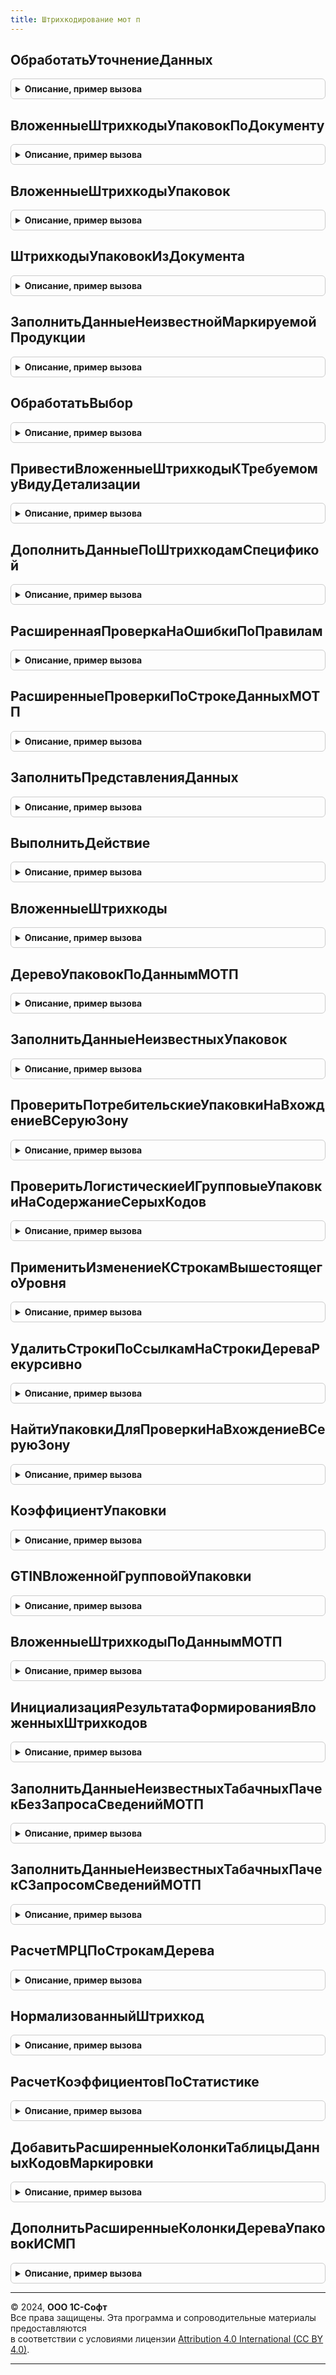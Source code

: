 ```yaml
---
title: Штрихкодирование мот п
---
```



## ОбработатьУточнениеДанных
<details style="margin: 1em 0; padding: 0.5em; border: 1px solid #ccc; border-radius: 6px;">

<summary style="font-weight: bold; cursor: pointer;">Описание, пример вызова</summary>

```bsl

// Заполняет поля данных штрихкода, используемые подсистемой МОТП, после уточнения данных:
//  * Выбор вида и типа упаковки (пачка/блок), если ранее он не распознан, по коэффициенту вложенности (количеству пачек)
//  * По виду упаковки и коэффициенту указание количества пачек и блоков.
//
// Параметры:
//  ДанныеШтрихкода - Структура - текущие данные штрихкода
//  ДанныеВыбора    - Структура - данные уточнения номенклатуры
//  ПараметрыСканирования - (См. ШтрихкодированиеОбщегоНазначенияИСКлиент.ПараметрыСканирования).
//  РезультатОбработки    - Структура - Результат обработки штрихкода.
Процедура ОбработатьУточнениеДанных(ДанныеШтрихкода, ДанныеВыбора, ПараметрыСканирования, РезультатОбработки) Экспорт
```

Пример вызова
```bsl
ШтрихкодированиеМОТП.ОбработатьУточнениеДанных(ДанныеШтрихкода, ДанныеВыбора, ПараметрыСканирования, РезультатОбработки) 
```
</details>

## ВложенныеШтрихкодыУпаковокПоДокументу
<details style="margin: 1em 0; padding: 0.5em; border: 1px solid #ccc; border-radius: 6px;">

<summary style="font-weight: bold; cursor: pointer;">Описание, пример вызова</summary>

```bsl

// Формирует структуру вложенных штрихкодов по ссылке на документ.
//
// Параметры:
//  ДокументСсылка - ДокументСсылка - Ссылка на документ.
//  Детализация - ПеречислениеСсылка.ДетализацияСтруктурыХраненияИС - Детализация, с которой
//                           требуется сформировать вложенные штрихкоды.
//  ПараметрыСканирования - (См. ШтрихкодированиеОбщегоНазначенияИСКлиент.ПараметрыСканирования).
//  СортироватьДанные - Булево - Необходимость сортировки данных дерева.
// Возвращаемое значение:
//  (См. ИнициализацияВложенныхШтрихкодов).
Функция ВложенныеШтрихкодыУпаковокПоДокументу(ДокументСсылка, ПараметрыСканирования, СортироватьДанные = Ложь) Экспорт
```

Пример вызова
```bsl
Результат = ШтрихкодированиеМОТП.ВложенныеШтрихкодыУпаковокПоДокументу(ДокументСсылка, ПараметрыСканирования, СортироватьДанные);
```
</details>

## ВложенныеШтрихкодыУпаковок
<details style="margin: 1em 0; padding: 0.5em; border: 1px solid #ccc; border-radius: 6px;">

<summary style="font-weight: bold; cursor: pointer;">Описание, пример вызова</summary>

```bsl

// Формирует структуру вложенных штрихкодов по ссылке на документ.
//
// Параметры:
//  ШтрихкодыУпаковок - Массив из Структура - Описание:
// * ШтрихкодУпаковки - СправочникСсылка.ШтрихкодыУпаковокТоваров - Ссылка на элемент справочника.
// * Штрихкод - Строка - Код маркировки.
//  Детализация - ПеречислениеСсылка.ДетализацияСтруктурыХраненияИС - Детализация, с которой
//                           требуется сформировать вложенные штрихкоды.
//  ПараметрыСканирования - (См. ШтрихкодированиеОбщегоНазначенияИСКлиент.ПараметрыСканирования).
//  СортироватьДанные - Булево - Необходимость сортировки данных дерева.
// Возвращаемое значение:
//  (См. ИнициализацияВложенныхШтрихкодов).
Функция ВложенныеШтрихкодыУпаковок(ШтрихкодыУпаковок, ПараметрыСканирования, СортироватьДанные = Ложь) Экспорт
```

Пример вызова
```bsl
Результат = ШтрихкодированиеМОТП.ВложенныеШтрихкодыУпаковок(ШтрихкодыУпаковок, ПараметрыСканирования, СортироватьДанные);
```
</details>

## ШтрихкодыУпаковокИзДокумента
<details style="margin: 1em 0; padding: 0.5em; border: 1px solid #ccc; border-radius: 6px;">

<summary style="font-weight: bold; cursor: pointer;">Описание, пример вызова</summary>

```bsl

Функция ШтрихкодыУпаковокИзДокумента(Знач ДокументСсылка, Знач ПараметрыСканирования) Экспорт
```

Пример вызова
```bsl
Результат = ШтрихкодированиеМОТП.ШтрихкодыУпаковокИзДокумента(ДокументСсылка, ПараметрыСканирования) 
```
</details>

## ЗаполнитьДанныеНеизвестнойМаркируемойПродукции
<details style="margin: 1em 0; padding: 0.5em; border: 1px solid #ccc; border-radius: 6px;">

<summary style="font-weight: bold; cursor: pointer;">Описание, пример вызова</summary>

```bsl

// Формирует данные по неизвестным кодам табачных пачек и заполняет данные по штрихкодам.
//
// Параметры:
//  ДанныеПоШтрихкодам - (См. ШтрихкодированиеОбщегоНазначенияИС.ИнициализацияДанныхПоШтрихкодам).
//  ПараметрыСканирования - (См. ШтрихкодированиеОбщегоНазначенияИСКлиент.ПараметрыСканирования).
Процедура ЗаполнитьДанныеНеизвестнойМаркируемойПродукции(ДанныеПоШтрихкодам, ПараметрыСканирования) Экспорт
```

Пример вызова
```bsl
ШтрихкодированиеМОТП.ЗаполнитьДанныеНеизвестнойМаркируемойПродукции(ДанныеПоШтрихкодам, ПараметрыСканирования) 
```
</details>

## ОбработатьВыбор
<details style="margin: 1em 0; padding: 0.5em; border: 1px solid #ccc; border-radius: 6px;">

<summary style="font-weight: bold; cursor: pointer;">Описание, пример вызова</summary>

```bsl

// Выполняет обработку выбора пользователем уточняющей информации.
//
// Параметры:
//  Форма - ФормаКлиентскогоПриложения - Форма, для которой требуется обработка штрихкодов.
//  ИмяЭлементаВыбора - Строка - Идентификатор операции.
//  РезультатВыбора - Структура - Результат выбора данных пользователем.
//  РезультатОбработкиШтрихкода - (См. ШтрихкодированиеОбщегоНазначенияИС.ИнициализироватьРезультатОбработкиШтрихкода).
//  КэшированныеЗначения - Структура - закэшированные данные формы.
// Возвращаемое значение:
//  (См. ШтрихкодированиеОбщегоНазначенияИС.ИнициализироватьРезультатОбработкиШтрихкода).
Функция ОбработатьВыбор(Форма, ИмяЭлементаВыбора, РезультатВыбора, РезультатОбработкиШтрихкода, КэшированныеЗначения) Экспорт
```

Пример вызова
```bsl
Результат = ШтрихкодированиеМОТП.ОбработатьВыбор(Форма, ИмяЭлементаВыбора, РезультатВыбора, РезультатОбработкиШтрихкода, КэшированныеЗначения) 
```
</details>

## ПривестиВложенныеШтрихкодыКТребуемомуВидуДетализации
<details style="margin: 1em 0; padding: 0.5em; border: 1px solid #ccc; border-radius: 6px;">

<summary style="font-weight: bold; cursor: pointer;">Описание, пример вызова</summary>

```bsl

// Приводит дерево упаковок и таблицу маркированные товары к детализации, которая указана в параметрах сканирования.
//
// Параметры:
//  ВложенныеШтрихкоды - Структура - Включает в себя таблицу значений "Маркированные товары" и "Дерево упаковок".
//  ПараметрыСканирования - См. ШтрихкодированиеОбщегоНазначенияИСКлиент.ПараметрыСканирования.
//  ДанныеКодовМаркировки - Неопределено, ТаблицаЗначений - связанные данные кодов маркировки.
Процедура ПривестиВложенныеШтрихкодыКТребуемомуВидуДетализации(ВложенныеШтрихкоды, ПараметрыСканирования, ДанныеКодовМаркировки = Неопределено) Экспорт
```

Пример вызова
```bsl
ШтрихкодированиеМОТП.ПривестиВложенныеШтрихкодыКТребуемомуВидуДетализации(ВложенныеШтрихкоды, ПараметрыСканирования, ДанныеКодовМаркировки);
```
</details>

## ДополнитьДанныеПоШтрихкодамСпецификой
<details style="margin: 1em 0; padding: 0.5em; border: 1px solid #ccc; border-radius: 6px;">

<summary style="font-weight: bold; cursor: pointer;">Описание, пример вызова</summary>

```bsl

// Дополнение полученных данных штрихкодов данными, которые актуальны для табачной продукции.
//
// Параметры:
//  ДанныеПоШтрихкодам    - (См. ШтрихкодированиеОбщегоНазначенияИС.ИнициализацияДанныхПоШтрихкодам).
//  ПараметрыСканирования - (См. ШтрихкодированиеОбщегоНазначенияИСКлиент.ПараметрыСканирования).
//  ПараметрыДополнения   - Неопределено - Поддержка обратной совместимости.
//                        - см. ШтрихкодированиеОбщегоНазначенияИС.ПараметрыДополненияВложенныхШтрихкодовУпаковок.
Процедура ДополнитьДанныеПоШтрихкодамСпецификой(ДанныеПоШтрихкодам, ПараметрыСканирования, ПараметрыДополнения = Неопределено) Экспорт
```

Пример вызова
```bsl
ШтрихкодированиеМОТП.ДополнитьДанныеПоШтрихкодамСпецификой(ДанныеПоШтрихкодам, ПараметрыСканирования, ПараметрыДополнения);
```
</details>

## РасширеннаяПроверкаНаОшибкиПоПравилам
<details style="margin: 1em 0; padding: 0.5em; border: 1px solid #ccc; border-radius: 6px;">

<summary style="font-weight: bold; cursor: pointer;">Описание, пример вызова</summary>

```bsl

Процедура РасширеннаяПроверкаНаОшибкиПоПравилам(ДанныеПоШтрихкодам, ПравилаПроверкиНаОшибки, ПараметрыСканирования, ЕстьОшибки) Экспорт
```

Пример вызова
```bsl
ШтрихкодированиеМОТП.РасширеннаяПроверкаНаОшибкиПоПравилам(ДанныеПоШтрихкодам, ПравилаПроверкиНаОшибки, ПараметрыСканирования, ЕстьОшибки) 
```
</details>

## РасширенныеПроверкиПоСтрокеДанныхМОТП
<details style="margin: 1em 0; padding: 0.5em; border: 1px solid #ccc; border-radius: 6px;">

<summary style="font-weight: bold; cursor: pointer;">Описание, пример вызова</summary>

```bsl

Процедура РасширенныеПроверкиПоСтрокеДанныхМОТП(СтрокаДанных, ПравилаПроверкиНаОшибки, ПараметрыСканирования, ЕстьОшибки) Экспорт
```

Пример вызова
```bsl
ШтрихкодированиеМОТП.РасширенныеПроверкиПоСтрокеДанныхМОТП(СтрокаДанных, ПравилаПроверкиНаОшибки, ПараметрыСканирования, ЕстьОшибки) 
```
</details>

## ЗаполнитьПредставленияДанных
<details style="margin: 1em 0; padding: 0.5em; border: 1px solid #ccc; border-radius: 6px;">

<summary style="font-weight: bold; cursor: pointer;">Описание, пример вызова</summary>

```bsl

// Заполняет представления статусов, владельцев и прочую дополнительную информацию
//
// Параметры:
//  ДанныеПоШтрихкодам - (См. ШтрихкодированиеОбщегоНазначенияИС.ИнициализацияДанныхПоШтрихкодам).
//  ПараметрыСканирования - (См. ШтрихкодированиеОбщегоНазначенияИСКлиент.ПараметрыСканирования).
Процедура ЗаполнитьПредставленияДанных(ДанныеПоШтрихкодам, ПараметрыСканирования) Экспорт
```

Пример вызова
```bsl
ШтрихкодированиеМОТП.ЗаполнитьПредставленияДанных(ДанныеПоШтрихкодам, ПараметрыСканирования) 
```
</details>

## ВыполнитьДействие
<details style="margin: 1em 0; padding: 0.5em; border: 1px solid #ccc; border-radius: 6px;">

<summary style="font-weight: bold; cursor: pointer;">Описание, пример вызова</summary>

```bsl

// Реализует обработку действий пользователя. Возвращает результат обработки.
//
// Параметры:
//  Форма - ФормаКлиентскогоПриложения - Форма
//  Действие - Строка - Идентификатор действия.
//  Параметры - (См. ШтрихкодированиеОбщегоНазначенияИС.ИнициализироватьПараметрыОбработкиВыбора).
// Возвращаемое значение:
//  (См. ШтрихкодированиеОбщегоНазначенияИС.ИнициализироватьРезультатОбработкиШтрихкода).
Функция ВыполнитьДействие(Форма, Действие, Параметры) Экспорт
```

Пример вызова
```bsl
Результат = ШтрихкодированиеМОТП.ВыполнитьДействие(Форма, Действие, Параметры) 
```
</details>

## ВложенныеШтрихкоды
<details style="margin: 1em 0; padding: 0.5em; border: 1px solid #ccc; border-radius: 6px;">

<summary style="font-weight: bold; cursor: pointer;">Описание, пример вызова</summary>

```bsl

// Возвращает структуру "ВложенныеШтрихкоды" по коллекции кодов марок. Для марок табачных пачек так же формируется дерево
// упаковок. Неизвестные марки будут созданы в базе.
//
// Параметры:
//  ДанныеШтрихкодовСписок - Массив из Структура:
//   * Штрихкод - Строка - Штрихкод
//   * Количество - Число - Количество
//  ПараметрыСканирования - См. ШтрихкодированиеОбщегоНазначенияИСКлиент.ПараметрыСканирования
//  ДляУпаковокТребоватьПодключениеМОТП - Булево - Требовать подключение МОТП для упаковок, если ранее не было проверено
//                                                 наличие данных для построения структуры без обращения к сервису.
//  СортироватьДанные - Булево - Необходимость сортировки данных дерева
// Возвращаемое значение:
//  См. ИнициализацияРезультатаФормированияВложенныхШтрихкодов
Функция ВложенныеШтрихкоды(ДанныеШтрихкодовСписок, ПараметрыСканирования, ДляУпаковокТребоватьПодключениеМОТП = Истина, СортироватьДанные = Ложь) Экспорт
```

Пример вызова
```bsl
Результат = ШтрихкодированиеМОТП.ВложенныеШтрихкоды(ДанныеШтрихкодовСписок, ПараметрыСканирования, ДляУпаковокТребоватьПодключениеМОТП, СортироватьДанные);
```
</details>

## ДеревоУпаковокПоДаннымМОТП
<details style="margin: 1em 0; padding: 0.5em; border: 1px solid #ccc; border-radius: 6px;">

<summary style="font-weight: bold; cursor: pointer;">Описание, пример вызова</summary>

```bsl

// Выполняет запрос в МОТП, на основании которого формирует "ВложенныеШтрихкоды".
//
// Параметры:
//  МассивСтрокТаблицы - Массив из См. ШтрихкодированиеОбщегоНазначенияИС.ИнициализацияТаблицыДанныхКодовМаркировки.
//  ПараметрыСканирования - (См. ШтрихкодированиеОбщегоНазначенияИСКлиент.ПараметрыСканирования).
//  ТребуемаяДетализация - ПеречислениеСсылка.ДетализацияСтруктурыХраненияИС - Требуемая детализация
// Возвращаемое значение:
//  Структура - Описание:
// * ТекстОшибки - Строка - Текст ошибки получения данных из МОТП.
// * ЕстьОшибки - Булево - Истина, если возникла ошибка при попытке получения данных из МОТП.
// * ВложенныеШтрихкоды - Неопределено, Структура - Включает в себя дерево упаковок и маркированные товары.
Функция ДеревоУпаковокПоДаннымМОТП(МассивСтрокТаблицы, ПараметрыСканирования, ТребуемаяДетализация = Неопределено) Экспорт
```

Пример вызова
```bsl
Результат = ШтрихкодированиеМОТП.ДеревоУпаковокПоДаннымМОТП(МассивСтрокТаблицы, ПараметрыСканирования, ТребуемаяДетализация);
```
</details>

## ЗаполнитьДанныеНеизвестныхУпаковок
<details style="margin: 1em 0; padding: 0.5em; border: 1px solid #ccc; border-radius: 6px;">

<summary style="font-weight: bold; cursor: pointer;">Описание, пример вызова</summary>

```bsl

// Получает данные из государтсвенных информационных систем и заполняет данные для упаковок, о которых нет никакой
// информации в справочнике Штрихкоды упаковок.
//
// Параметры:
//  ДанныеПоШтрихкодам - (См. ШтрихкодированиеОбщегоНазначенияИС.ИнициализацияДанныхПоШтрихкодам).
//  ПараметрыСканирования - (См. ШтрихкодированиеОбщегоНазначенияИСКлиент.ПараметрыСканирования).
Процедура ЗаполнитьДанныеНеизвестныхУпаковок(ДанныеПоШтрихкодам, ПараметрыСканирования) Экспорт
```

Пример вызова
```bsl
ШтрихкодированиеМОТП.ЗаполнитьДанныеНеизвестныхУпаковок(ДанныеПоШтрихкодам, ПараметрыСканирования) 
```
</details>

## ПроверитьПотребительскиеУпаковкиНаВхождениеВСеруюЗону
<details style="margin: 1em 0; padding: 0.5em; border: 1px solid #ccc; border-radius: 6px;">

<summary style="font-weight: bold; cursor: pointer;">Описание, пример вызова</summary>

```bsl

Функция ПроверитьПотребительскиеУпаковкиНаВхождениеВСеруюЗону(ЭлементыДанных, ПараметрыСканирования) Экспорт
```

Пример вызова
```bsl
Результат = ШтрихкодированиеМОТП.ПроверитьПотребительскиеУпаковкиНаВхождениеВСеруюЗону(ЭлементыДанных, ПараметрыСканирования));
```
</details>

## ПроверитьЛогистическиеИГрупповыеУпаковкиНаСодержаниеСерыхКодов
<details style="margin: 1em 0; padding: 0.5em; border: 1px solid #ccc; border-radius: 6px;">

<summary style="font-weight: bold; cursor: pointer;">Описание, пример вызова</summary>

```bsl

Функция ПроверитьЛогистическиеИГрупповыеУпаковкиНаСодержаниеСерыхКодов(Результат, ДанныеКодовМаркировки, ПараметрыСканирования) Экспорт
```

Пример вызова
```bsl
Результат = ШтрихкодированиеМОТП.ПроверитьЛогистическиеИГрупповыеУпаковкиНаСодержаниеСерыхКодов(Результат, ДанныеКодовМаркировки, ПараметрыСканирования));
```
</details>

## ПрименитьИзменениеКСтрокамВышестоящегоУровня
<details style="margin: 1em 0; padding: 0.5em; border: 1px solid #ccc; border-radius: 6px;">

<summary style="font-weight: bold; cursor: pointer;">Описание, пример вызова</summary>

```bsl

Процедура ПрименитьИзменениеКСтрокамВышестоящегоУровня(СтрокаДерева, ИзменениеКоличествоПотребительскихУпаковок, ОчиститьГрупповыеУпаковки, КандидатыВСеруюЗону) Экспорт
```

Пример вызова
```bsl
ШтрихкодированиеМОТП.ПрименитьИзменениеКСтрокамВышестоящегоУровня(СтрокаДерева, ИзменениеКоличествоПотребительскихУпаковок, ОчиститьГрупповыеУпаковки, КандидатыВСеруюЗону));
```
</details>

## УдалитьСтрокиПоСсылкамНаСтрокиДереваРекурсивно
<details style="margin: 1em 0; padding: 0.5em; border: 1px solid #ccc; border-radius: 6px;">

<summary style="font-weight: bold; cursor: pointer;">Описание, пример вызова</summary>

```bsl

Процедура УдалитьСтрокиПоСсылкамНаСтрокиДереваРекурсивно(СтрокаДерева, ДанныеКодовМаркировки) Экспорт
```

Пример вызова
```bsl
ШтрихкодированиеМОТП.УдалитьСтрокиПоСсылкамНаСтрокиДереваРекурсивно(СтрокаДерева, ДанныеКодовМаркировки) 
```
</details>

## НайтиУпаковкиДляПроверкиНаВхождениеВСеруюЗону
<details style="margin: 1em 0; padding: 0.5em; border: 1px solid #ccc; border-radius: 6px;">

<summary style="font-weight: bold; cursor: pointer;">Описание, пример вызова</summary>

```bsl

Процедура НайтиУпаковкиДляПроверкиНаВхождениеВСеруюЗону(СтрокаДерева, КандидатыВСеруюЗону, СтандартнаяВложенностьУпаковок, ПараметрыСканирования) Экспорт
```

Пример вызова
```bsl
ШтрихкодированиеМОТП.НайтиУпаковкиДляПроверкиНаВхождениеВСеруюЗону(СтрокаДерева, КандидатыВСеруюЗону, СтандартнаяВложенностьУпаковок, ПараметрыСканирования));
```
</details>

## КоэффициентУпаковки
<details style="margin: 1em 0; padding: 0.5em; border: 1px solid #ccc; border-radius: 6px;">

<summary style="font-weight: bold; cursor: pointer;">Описание, пример вызова</summary>

```bsl

Функция КоэффициентУпаковки(СтрокаДерева, СтандартнаяВложенностьУпаковок) Экспорт
```

Пример вызова
```bsl
Результат = ШтрихкодированиеМОТП.КоэффициентУпаковки(СтрокаДерева, СтандартнаяВложенностьУпаковок));
```
</details>

## GTINВложеннойГрупповойУпаковки
<details style="margin: 1em 0; padding: 0.5em; border: 1px solid #ccc; border-radius: 6px;">

<summary style="font-weight: bold; cursor: pointer;">Описание, пример вызова</summary>

```bsl

Функция GTINВложеннойГрупповойУпаковки(СтрокаДерева) Экспорт
```

Пример вызова
```bsl
Результат = ШтрихкодированиеМОТП.GTINВложеннойГрупповойУпаковки(СтрокаДерева));
```
</details>

## ВложенныеШтрихкодыПоДаннымМОТП
<details style="margin: 1em 0; padding: 0.5em; border: 1px solid #ccc; border-radius: 6px;">

<summary style="font-weight: bold; cursor: pointer;">Описание, пример вызова</summary>

```bsl

// Формирует вложенные штрихкоды по данным, полученным в системе МОТП.
//
// Параметры:
//  ДанныеШтрихкодовСписок - Массив из Структура - Описание:
// * Штрихкод - Строка - Код маркировки.
// * Количество - Число - Количество.
//  ПараметрыСканирования - Структура - Описание:
// Возвращаемое значение:
//  Структура - (См. ИнициализацияФормированияПолученияВложенныхШтрихкодов).
Функция ВложенныеШтрихкодыПоДаннымМОТП(ДанныеШтрихкодовСписок, ПараметрыСканирования) Экспорт
```

Пример вызова
```bsl
Результат = ШтрихкодированиеМОТП.ВложенныеШтрихкодыПоДаннымМОТП(ДанныеШтрихкодовСписок, ПараметрыСканирования));
```
</details>

## ИнициализацияРезультатаФормированияВложенныхШтрихкодов
<details style="margin: 1em 0; padding: 0.5em; border: 1px solid #ccc; border-radius: 6px;">

<summary style="font-weight: bold; cursor: pointer;">Описание, пример вызова</summary>

```bsl

// Инициализирует результат формирования вложенных штрихкодов по кодам маркировки МОТП.
//
// Возвращаемое значение:
//  Структура - Описание:
// * ВложенныеШтрихкоды - Структура - Описание:
// * ЕстьОшибки - Булево - Истина, если есть ошибки.
// * ТекстОшибки - Строка - Описание ошибки.
// * ТребуетсяОбновлениеКлючаСессии - Булево - Истина, если требуется авторизация.
Функция ИнициализацияРезультатаФормированияВложенныхШтрихкодов() Экспорт
```

Пример вызова
```bsl
Результат = ШтрихкодированиеМОТП.ИнициализацияРезультатаФормированияВложенныхШтрихкодов());
```
</details>

## ЗаполнитьДанныеНеизвестныхТабачныхПачекБезЗапросаСведенийМОТП
<details style="margin: 1em 0; padding: 0.5em; border: 1px solid #ccc; border-radius: 6px;">

<summary style="font-weight: bold; cursor: pointer;">Описание, пример вызова</summary>

```bsl

// Дополняет данные по штрихкодам информацией по табачным пачкам без запроса сведений из МОТП.
//
// Параметры:
//  ДанныеПоШтрихкодам - (См. ШтрихкодированиеОбщегоНазначенияИС.ИнициализацияДанныхПоШтрихкодам).
//  ПараметрыСканирования - (См. ШтрихкодированиеОбщегоНазначенияИСКлиент.ПараметрыСканирования).
Процедура ЗаполнитьДанныеНеизвестныхТабачныхПачекБезЗапросаСведенийМОТП(ДанныеПоШтрихкодам, ПараметрыСканирования) Экспорт
```

Пример вызова
```bsl
ШтрихкодированиеМОТП.ЗаполнитьДанныеНеизвестныхТабачныхПачекБезЗапросаСведенийМОТП(ДанныеПоШтрихкодам, ПараметрыСканирования));
```
</details>

## ЗаполнитьДанныеНеизвестныхТабачныхПачекСЗапросомСведенийМОТП
<details style="margin: 1em 0; padding: 0.5em; border: 1px solid #ccc; border-radius: 6px;">

<summary style="font-weight: bold; cursor: pointer;">Описание, пример вызова</summary>

```bsl

// Запрашивает сведения из МОТП по кодам марировки табачных пачек. Дополняет данные по штрихкодам полученными сведениями.
//
// Параметры:
//  ДанныеПоШтрихкодам - (См. ШтрихкодированиеОбщегоНазначенияИС.ИнициализацияДанныхПоШтрихкодам).
//  ПараметрыСканирования - (См. ШтрихкодированиеОбщегоНазначенияИСКлиент.ПараметрыСканирования).
Процедура ЗаполнитьДанныеНеизвестныхТабачныхПачекСЗапросомСведенийМОТП(ДанныеПоШтрихкодам, ПараметрыСканирования) Экспорт
```

Пример вызова
```bsl
ШтрихкодированиеМОТП.ЗаполнитьДанныеНеизвестныхТабачныхПачекСЗапросомСведенийМОТП(ДанныеПоШтрихкодам, ПараметрыСканирования));
```
</details>

## РасчетМРЦПоСтрокамДерева
<details style="margin: 1em 0; padding: 0.5em; border: 1px solid #ccc; border-radius: 6px;">

<summary style="font-weight: bold; cursor: pointer;">Описание, пример вызова</summary>

```bsl

// Расчитывает МРЦ по строкам дерева по групповой упаковке в родительской строке.
//
// Параметры:
// 	ВычисляемыеСтроки - Массив из СтрокаДереваЗначений - данные для расчета МРЦ по строкам.
Процедура РасчетМРЦПоСтрокамДерева(ВычисляемыеСтроки) Экспорт
```

Пример вызова
```bsl
ШтрихкодированиеМОТП.РасчетМРЦПоСтрокамДерева(ВычисляемыеСтроки) 
```
</details>

## НормализованныйШтрихкод
<details style="margin: 1em 0; padding: 0.5em; border: 1px solid #ccc; border-radius: 6px;">

<summary style="font-weight: bold; cursor: pointer;">Описание, пример вызова</summary>

```bsl

Функция НормализованныйШтрихкод(Штрихкод, ВидПродукции, КэшДанныхРазбора = Неопределено, ПользовательскиеПараметрыРазбора = Неопределено) Экспорт
```

Пример вызова
```bsl
Результат = ШтрихкодированиеМОТП.НормализованныйШтрихкод(Штрихкод, ВидПродукции, КэшДанныхРазбора, ПользовательскиеПараметрыРазбора);
```
</details>

## РасчетКоэффициентовПоСтатистике
<details style="margin: 1em 0; padding: 0.5em; border: 1px solid #ccc; border-radius: 6px;">

<summary style="font-weight: bold; cursor: pointer;">Описание, пример вызова</summary>

```bsl

Процедура РасчетКоэффициентовПоСтатистике(ДеревоУпаковок, УточнениеКоэффициентовУпаковок, ПараметрыСканирования) Экспорт
```

Пример вызова
```bsl
ШтрихкодированиеМОТП.РасчетКоэффициентовПоСтатистике(ДеревоУпаковок, УточнениеКоэффициентовУпаковок, ПараметрыСканирования) 
```
</details>

## ДобавитьРасширенныеКолонкиТаблицыДанныхКодовМаркировки
<details style="margin: 1em 0; padding: 0.5em; border: 1px solid #ccc; border-radius: 6px;">

<summary style="font-weight: bold; cursor: pointer;">Описание, пример вызова</summary>

```bsl

Процедура ДобавитьРасширенныеКолонкиТаблицыДанныхКодовМаркировки(ПараметрыСканирования, ОбязательныеКолонки) Экспорт
```

Пример вызова
```bsl
ШтрихкодированиеМОТП.ДобавитьРасширенныеКолонкиТаблицыДанныхКодовМаркировки(ПараметрыСканирования, ОбязательныеКолонки) 
```
</details>

## ДополнитьРасширенныеКолонкиДереваУпаковокИСМП
<details style="margin: 1em 0; padding: 0.5em; border: 1px solid #ccc; border-radius: 6px;">

<summary style="font-weight: bold; cursor: pointer;">Описание, пример вызова</summary>

```bsl

Процедура ДополнитьРасширенныеКолонкиДереваУпаковокИСМП(КоллекцияДополнительныхКолонок) Экспорт
```

Пример вызова
```bsl
ШтрихкодированиеМОТП.ДополнитьРасширенныеКолонкиДереваУпаковокИСМП(КоллекцияДополнительныхКолонок) 
```
</details>

---

© 2024, **ООО 1С-Софт**  
Все права защищены. Эта программа и сопроводительные материалы предоставляются  
в соответствии с условиями лицензии [Attribution 4.0 International (CC BY 4.0)](https://creativecommons.org/licenses/by/4.0/legalcode).

---
